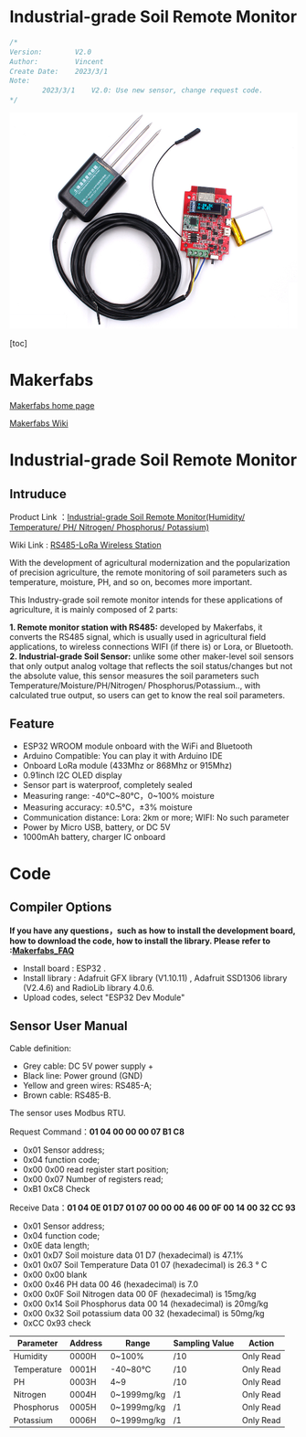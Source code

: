 # Industrial-grade Soil Remote Monitor

```c++
/*
Version:		V2.0
Author:			Vincent
Create Date:	2023/3/1
Note:
		2023/3/1	V2.0: Use new sensor, change request code.
*/
```

![main](md_pic/front.jpg)


[toc]

# Makerfabs

[Makerfabs home page](https://www.makerfabs.com/)

[Makerfabs Wiki](https://wiki.makerfabs.com/)

# Industrial-grade Soil Remote Monitor

## Intruduce

Product Link ：[Industrial-grade Soil Remote Monitor(Humidity/ Temperature/ PH/ Nitrogen/ Phosphorus/ Potassium)](https://www.makerfabs.com/industrial-grade-soil-remote-monitor.html) 

Wiki Link : [RS485-LoRa Wireless Station](https://www.makerfabs.com/wiki/index.php?title=RS485-LoRa_Wireless_Station) 

With the development of agricultural modernization and the popularization of precision agriculture, the remote monitoring of soil parameters such as temperature, moisture, PH, and so on, becomes more important.

This Industry-grade soil remote monitor intends for these applications of agriculture, it is mainly composed of 2 parts:

**1. Remote monitor station with RS485:** developed by Makerfabs, it converts the RS485 signal, which is usually used in agricultural field applications, to wireless connections WIFI (if there is) or Lora, or Bluetooth.
**2. Industrial-grade Soil Sensor:** unlike some other maker-level soil sensors that only output analog voltage that reflects the soil status/changes but not the absolute value, this sensor measures the soil parameters such Temperature/Moisture/PH/Nitrogen/ Phosphorus/Potassium.., with calculated true output, so users can get to know the real soil parameters.




## Feature

- ESP32 WROOM module onboard with the WiFi and Bluetooth
- Arduino Compatible: You can play it with Arduino IDE
- Onboard LoRa module (433Mhz or 868Mhz or 915Mhz)
- 0.91inch I2C OLED display
- Sensor part is waterproof, completely sealed
- Measuring range: -40℃~80℃，0~100% moisture
- Measuring accuracy: ±0.5℃，±3% moisture
- Communication distance: Lora: 2km or more; WIFI: No such parameter
- Power by Micro USB, battery, or DC 5V
- 1000mAh battery, charger IC onboard



# Code

## Compiler Options

**If you have any questions，such as how to install the development board, how to download the code, how to install the library. Please refer to :[Makerfabs_FAQ](https://github.com/Makerfabs/Makerfabs_FAQ)**

- Install board : ESP32 .
- Install library : Adafruit GFX library (V1.10.11) , Adafruit SSD1306 library (V2.4.6) and RadioLib library 4.0.6.
- Upload codes, select "ESP32 Dev Module"



## Sensor User Manual



Cable definition:

- Grey cable: DC 5V power supply +
- Black line: Power ground (GND)
- Yellow and green wires: RS485-A;
- Brown cable: RS485-B.



The sensor uses Modbus RTU.

Request Command：**01 04 00 00 00 07 B1 C8**

- 0x01 Sensor address; 
- 0x04 function code; 
- 0x00 0x00 read register start position; 
- 0x00 0x07 Number of registers read; 
- 0xB1 0xC8  Check



Receive Data：**01 04 0E 01 D7 01 07 00 00 00 46 00 0F 00 14 00 32 CC 93**

- 0x01 Sensor address;
- 0x04 function code;
- 0x0E data length;
- 0x01 0xD7 Soil moisture data 01 D7 (hexadecimal) is 47.1%
- 0x01 0x07 Soil Temperature Data 01 07 (hexadecimal) is 26.3 ° C
- 0x00 0x00 blank
- 0x00 0x46 PH data 00 46 (hexadecimal) is 7.0
- 0x00 0x0F Soil Nitrogen data 00 0F (hexadecimal) is 15mg/kg
- 0x00 0x14 Soil Phosphorus data 00 14 (hexadecimal) is 20mg/kg
- 0x00 0x32 Soil potassium data 00 32 (hexadecimal) is 50mg/kg
- 0xCC 0x93 check

 

| Parameter   | Address | Range       | Sampling Value | Action    |
| ----------- | ------- | ----------- | -------------- | --------- |
| Humidity    | 0000H   | 0~100%      | /10            | Only Read |
| Temperature | 0001H   | -40~80℃     | /10            | Only Read |
| PH          | 0003H   | 4~9         | /10            | Only Read |
| Nitrogen    | 0004H   | 0~1999mg/kg | /1             | Only Read |
| Phosphorus  | 0005H   | 0~1999mg/kg | /1             | Only Read |
| Potassium   | 0006H   | 0~1999mg/kg | /1             | Only Read |

